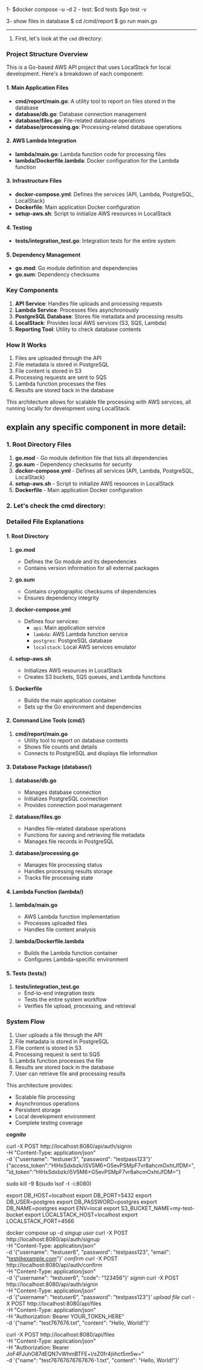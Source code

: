 1- $docker compose -u -d 
2 - test:
    $cd tests
    $go test -v

3- show files in database
          $ cd /cmd/report
          $ go run main.go

-------------------------------------------
1. First, let's look at the `cmd` directory:

### Project Structure Overview

This is a Go-based AWS API project that uses LocalStack for local development. Here's a breakdown of each component:

#### 1. Main Application Files
- **cmd/report/main.go**: A utility tool to report on files stored in the database
- **database/db.go**: Database connection management
- **database/files.go**: File-related database operations
- **database/processing.go**: Processing-related database operations

#### 2. AWS Lambda Integration
- **lambda/main.go**: Lambda function code for processing files
- **lambda/Dockerfile.lambda**: Docker configuration for the Lambda function

#### 3. Infrastructure Files
- **docker-compose.yml**: Defines the services (API, Lambda, PostgreSQL, LocalStack)
- **Dockerfile**: Main application Docker configuration
- **setup-aws.sh**: Script to initialize AWS resources in LocalStack

#### 4. Testing
- **tests/integration_test.go**: Integration tests for the entire system

#### 5. Dependency Management
- **go.mod**: Go module definition and dependencies
- **go.sum**: Dependency checksums

### Key Components

1. **API Service**: Handles file uploads and processing requests
2. **Lambda Service**: Processes files asynchronously
3. **PostgreSQL Database**: Stores file metadata and processing results
4. **LocalStack**: Provides local AWS services (S3, SQS, Lambda)
5. **Reporting Tool**: Utility to check database contents

### How It Works

1. Files are uploaded through the API
2. File metadata is stored in PostgreSQL
3. File content is stored in S3
4. Processing requests are sent to SQS
5. Lambda function processes the files
6. Results are stored back in the database

This architecture allows for scalable file processing with AWS services, all running locally for development using LocalStack.

explain any specific component in more detail:
---------------



### 1. Root Directory Files

1. **go.mod** - Go module definition file that lists all dependencies
2. **go.sum** - Dependency checksums for security
3. **docker-compose.yml** - Defines all services (API, Lambda, PostgreSQL, LocalStack)
4. **setup-aws.sh** - Script to initialize AWS resources in LocalStack
5. **Dockerfile** - Main application Docker configuration

### 2. Let's check the cmd directory:



### Detailed File Explanations

#### 1. Root Directory
1. **go.mod**
   - Defines the Go module and its dependencies
   - Contains version information for all external packages

2. **go.sum**
   - Contains cryptographic checksums of dependencies
   - Ensures dependency integrity

3. **docker-compose.yml**
   - Defines four services:
     - `api`: Main application service
     - `lambda`: AWS Lambda function service
     - `postgres`: PostgreSQL database
     - `localstack`: Local AWS services emulator

4. **setup-aws.sh**
   - Initializes AWS resources in LocalStack
   - Creates S3 buckets, SQS queues, and Lambda functions

5. **Dockerfile**
   - Builds the main application container
   - Sets up the Go environment and dependencies

#### 2. Command Line Tools (cmd/)
1. **cmd/report/main.go**
   - Utility tool to report on database contents
   - Shows file counts and details
   - Connects to PostgreSQL and displays file information

#### 3. Database Package (database/)
1. **database/db.go**
   - Manages database connection
   - Initializes PostgreSQL connection
   - Provides connection pool management

2. **database/files.go**
   - Handles file-related database operations
   - Functions for saving and retrieving file metadata
   - Manages file records in PostgreSQL

3. **database/processing.go**
   - Manages file processing status
   - Handles processing results storage
   - Tracks file processing state

#### 4. Lambda Function (lambda/)
1. **lambda/main.go**
   - AWS Lambda function implementation
   - Processes uploaded files
   - Handles file content analysis

2. **lambda/Dockerfile.lambda**
   - Builds the Lambda function container
   - Configures Lambda-specific environment

#### 5. Tests (tests/)
1. **tests/integration_test.go**
   - End-to-end integration tests
   - Tests the entire system workflow
   - Verifies file upload, processing, and retrieval

### System Flow
1. User uploads a file through the API
2. File metadata is stored in PostgreSQL
3. File content is stored in S3
4. Processing request is sent to SQS
5. Lambda function processes the file
6. Results are stored back in the database
7. User can retrieve file and processing results

This architecture provides:
- Scalable file processing
- Asynchronous operations
- Persistent storage
- Local development environment
- Complete testing coverage

***cognito***



curl -X POST http://localhost:8080/api/auth/signin \
     -H "Content-Type: application/json" \
     -d '{"username": "testuser3", "password": "testpass123"}'
{"access_token":"HlHxSdxbzk/i5V5M6+G5evPSMpF7vr8ahcmOxhtJfDM=","id_token":"HlHxSdxbzk/i5V5M6+G5evPSMpF7vr8ahcmOxhtJfDM="}




sudo kill -9 $(sudo lsof -t -i:8080)


export DB_HOST=localhost
export DB_PORT=5432
export DB_USER=postgres
export DB_PASSWORD=postgres
export DB_NAME=postgres
export ENV=local
export S3_BUCKET_NAME=my-test-bucket
export LOCALSTACK_HOST=localhost
export LOCALSTACK_PORT=4566

docker compose up -d
*singup user*
   curl -X POST http://localhost:8080/api/auth/signup \
     -H "Content-Type: application/json" \
     -d '{"username": "testuser6", "password": "testpass123", "email": "test@example.com"}'
*confirm*
   curl -X POST http://localhost:8080/api/auth/confirm \
     -H "Content-Type: application/json" \
     -d '{"username": "testuser6", "code": "123456"}'
*signin*
   curl -X POST http://localhost:8080/api/auth/signin \
     -H "Content-Type: application/json" \
     -d '{"username": "testuser6", "password": "testpass123"}'
*upload file*
   curl -X POST http://localhost:8080/api/files \
     -H "Content-Type: application/json" \
     -H "Authorization: Bearer YOUR_TOKEN_HERE" \
     -d '{"name": "test767676.txt", "content": "Hello, World!"}'

   curl -X POST http://localhost:8080/api/files \
     -H "Content-Type: application/json" \
     -H "Authorization: Bearer JoF4FJuhO87dEQN7vWhmBTFE+l/sZ0fr4jiihct5m5w=" \
     -d '{"name": "test76767676767676-1.txt", "content": "Hello, World!"}'
